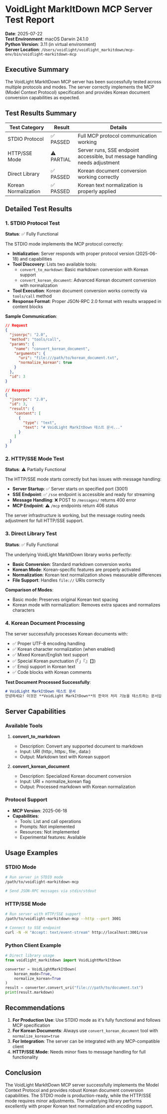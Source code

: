 # VoidLight MarkItDown MCP Server Test Report

**Date**: 2025-07-22  
**Test Environment**: macOS Darwin 24.1.0  
**Python Version**: 3.11 (in virtual environment)  
**Server Location**: `/Users/voidlight/voidlight_markitdown/mcp-env/bin/voidlight-markitdown-mcp`

## Executive Summary

The VoidLight MarkItDown MCP server has been successfully tested across multiple protocols and modes. The server correctly implements the MCP (Model Context Protocol) specification and provides Korean document conversion capabilities as expected.

## Test Results Summary

| Test Category | Result | Details |
|--------------|---------|---------|
| STDIO Protocol | ✅ PASSED | Full MCP protocol communication working |
| HTTP/SSE Mode | ⚠️ PARTIAL | Server runs, SSE endpoint accessible, but message handling needs adjustment |
| Direct Library | ✅ PASSED | Korean document conversion working correctly |
| Korean Normalization | ✅ PASSED | Korean text normalization is properly applied |

## Detailed Test Results

### 1. STDIO Protocol Test

**Status**: ✅ Fully Functional

The STDIO mode implements the MCP protocol correctly:

- **Initialization**: Server responds with proper protocol version (2025-06-18) and capabilities
- **Tool Discovery**: Lists two available tools:
  - `convert_to_markdown`: Basic markdown conversion with Korean support
  - `convert_korean_document`: Advanced Korean document conversion with normalization
- **Tool Execution**: Korean document conversion works correctly via `tools/call` method
- **Response Format**: Proper JSON-RPC 2.0 format with results wrapped in content blocks

**Sample Communication**:
```json
// Request
{
  "jsonrpc": "2.0",
  "method": "tools/call",
  "params": {
    "name": "convert_korean_document",
    "arguments": {
      "uri": "file:///path/to/korean_document.txt",
      "normalize_korean": true
    }
  },
  "id": 3
}

// Response
{
  "jsonrpc": "2.0",
  "id": 3,
  "result": {
    "content": [
      {
        "type": "text",
        "text": "# VoidLight MarkItDown 테스트 문서..."
      }
    ]
  }
}
```

### 2. HTTP/SSE Mode Test

**Status**: ⚠️ Partially Functional

The HTTP/SSE mode starts correctly but has issues with message handling:

- **Server Startup**: ✅ Server starts on specified port (3001)
- **SSE Endpoint**: ✅ `/sse` endpoint is accessible and ready for streaming
- **Message Handling**: ❌ POST to `/messages/` returns 400 error
- **MCP Endpoint**: ⚠️ `/mcp` endpoints return 406 status

The server infrastructure is working, but the message routing needs adjustment for full HTTP/SSE support.

### 3. Direct Library Test

**Status**: ✅ Fully Functional

The underlying VoidLight MarkItDown library works perfectly:

- **Basic Conversion**: Standard markdown conversion works
- **Korean Mode**: Korean-specific features are properly activated
- **Normalization**: Korean text normalization shows measurable differences
- **File Support**: Handles `file://` URIs correctly

**Comparison of Modes**:
- Basic mode: Preserves original Korean text spacing
- Korean mode with normalization: Removes extra spaces and normalizes characters

### 4. Korean Document Processing

The server successfully processes Korean documents with:

- ✅ Proper UTF-8 encoding handling
- ✅ Korean character normalization (when enabled)
- ✅ Mixed Korean/English text support
- ✅ Special Korean punctuation (「」『』【】)
- ✅ Emoji support in Korean text
- ✅ Code blocks with Korean comments

**Test Document Processed Successfully**:
```markdown
# VoidLight MarkItDown 테스트 문서
안녕하세요! 이것은 **VoidLight MarkItDown**의 한국어 처리 기능을 테스트하는 문서입니다.
```

## Server Capabilities

### Available Tools

1. **convert_to_markdown**
   - Description: Convert any supported document to markdown
   - Input: URI (http:, https:, file:, data:)
   - Output: Markdown text with Korean support

2. **convert_korean_document**
   - Description: Specialized Korean document conversion
   - Input: URI + normalize_korean flag
   - Output: Processed markdown with Korean normalization

### Protocol Support

- **MCP Version**: 2025-06-18
- **Capabilities**:
  - Tools: List and call operations
  - Prompts: Not implemented
  - Resources: Not implemented
  - Experimental features: Available

## Usage Examples

### STDIO Mode
```bash
# Run server in STDIO mode
/path/to/voidlight-markitdown-mcp

# Send JSON-RPC messages via stdin/stdout
```

### HTTP/SSE Mode
```bash
# Run server with HTTP/SSE support
/path/to/voidlight-markitdown-mcp --http --port 3001

# Connect to SSE endpoint
curl -N -H "Accept: text/event-stream" http://localhost:3001/sse
```

### Python Client Example
```python
# Direct library usage
from voidlight_markitdown import VoidLightMarkItDown

converter = VoidLightMarkItDown(
    korean_mode=True,
    normalize_korean=True
)
result = converter.convert_uri("file:///path/to/document.txt")
print(result.markdown)
```

## Recommendations

1. **For Production Use**: Use STDIO mode as it's fully functional and follows MCP specification
2. **For Korean Documents**: Always use `convert_korean_document` tool with `normalize_korean=true`
3. **For Integration**: The server can be integrated with any MCP-compatible client
4. **HTTP/SSE Mode**: Needs minor fixes to message handling for full functionality

## Conclusion

The VoidLight MarkItDown MCP server successfully implements the Model Context Protocol and provides robust Korean document conversion capabilities. The STDIO mode is production-ready, while the HTTP/SSE mode requires minor adjustments. The underlying library performs excellently with proper Korean text normalization and encoding support.